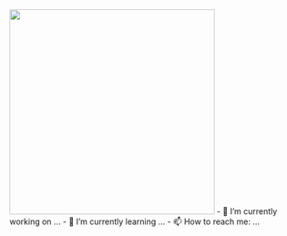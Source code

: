 <img src="https://user-images.githubusercontent.com/99777188/200713263-809fe382-9152-49dc-8c22-871347116007.gif" width="360">
- 🔭 I’m currently working on ...
- 🌱 I’m currently learning ...
- 📫 How to reach me: ...
